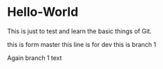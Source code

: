 # Hello-World

This is just to test and learn the basic things of Git.





this is form master
this line is for dev
this is branch 1



















Again branch 1 text